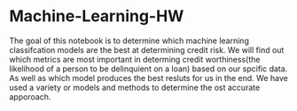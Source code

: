 # Machine-Learning-HW
The goal of this notebook is to determine which machine learning classifcation models are the best at determining credit risk. We will find out which metrics are most important in determing credit worthiness(the likelihood of a person to be delinquient on a loan) based on our spcific data. As well as which model produces the best resluts for us in the end. We have used a variety or models and methods to determine the ost accurate apporoach. 
